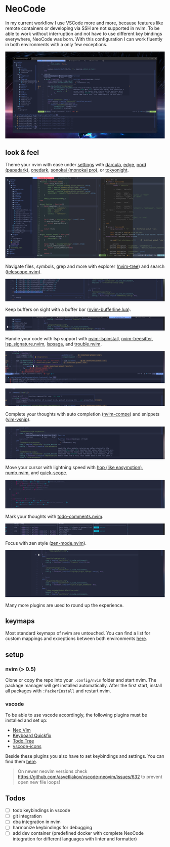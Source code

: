 # NeoCode

In my current workflow I use VSCode more and more, because features like remote containers or developing via SSH are not supported in nvim. To be able to work without interruption and not have to use different key bindings everywhere, NeoCode was born. With this configuration I can work fluently in both environments with a only few exceptions.

![intro](./docs/preview/intro.png)

## look & feel

Theme your nvim with ease under [settings](./lua/settings.lua) with [darcula](https://github.com/briones-gabriel/darcula-solid.nvim), [edge](https://github.com/sainnhe/edge), [nord (papadark)](https://github.com/MordechaiHadad/nvim-papadark), [onedark](https://github.com/monsonjeremy/onedark.nvim), [sonokai (monokai pro)](https://github.com/sainnhe/sonokai), or [tokyonight](https://github.com/folke/tokyonight.nvim).

![theming](./docs/preview/theming.png)

Navigate files, symbols, grep and more with explorer ([nvim-tree](https://github.com/kyazdani42/nvim-tree.lua)) and search ([telescope.nvim](https://github.com/nvim-telescope/telescope.nvim)).

![telescope](./docs/preview/telescope.png)

Keep buffers on sight with a buffer bar ([nvim-bufferline.lua](https://github.com/akinsho/nvim-bufferline.lua)).

![buffers](./docs/preview/buffers.png)

Handle your code with lsp support with [nvim-lspinstall](https://github.com/kabouzeid/nvim-lspinstall), [nvim-treesitter](https://github.com/nvim-treesitter/nvim-treesitter), [lsp_signature.nvim](https://github.com/ray-x/lsp_signature.nvim), [lspsaga](https://github.com/glepnir/lspsaga.nvim), and [trouble.nvim](https://github.com/folke/trouble.nvim).

![diagnostics](./docs/preview/diagnostics.png)

![signature](./docs/preview/signature.png)

Complete your thoughts with auto completion ([nvim-compe](https://github.com/hrsh7th/nvim-compe)) and snippets ([vim-vsnip](https://github.com/hrsh7th/vim-vsnip)).

![completion](./docs/preview/completion.png)

Move your cursor with lightning speed with [hop (like easymotion)](https://github.com/phaazon/hop.nvim), [numb.nvim](https://github.com/nacro90/numb.nvim), and [quick-scope](https://github.com/unblevable/quick-scope).

![hop](./docs/preview/hop.png)

Mark your thoughts with [todo-comments.nvim](https://github.com/folke/todo-comments.nvim).

![todo](./docs/preview/todo.png)

Focus with zen style ([zen-mode.nvim](https://github.com/folke/zen-mode.nvim)).

![zen](./docs/preview/zen.png)

Many more plugins are used to round up the experience.

## keymaps

Most standard keymaps of nvim are untouched. You can find a list for custom mappings and exceptions between both environments [here](./docs/keybindings.md).

## setup

### nvim (> 0.5)

Clone or copy the repo into your `.config/nvim` folder and start nvim. The package manager will get installed automatically. After the first start, install all packages with `:PackerInstall` and restart nvim.

### vscode

To be able to use vscode accordingly, the following plugins must be installed and set up:

- [Neo Vim](https://marketplace.visualstudio.com/items?itemName=asvetliakov.vscode-neovim)
- [Keyboard Quickfix](https://marketplace.visualstudio.com/items?itemName=pascalsenn.keyboard-quickfix)
- [Todo Tree](https://marketplace.visualstudio.com/items?itemName=Gruntfuggly.todo-tree)
- [vscode-icons](https://marketplace.visualstudio.com/items?itemName=vscode-icons-team.vscode-icons)

Beside these plugins you also have to set keybindings and settings. You can find them [here](./docs/vscode.md).

> On newer neovim versions check <https://github.com/asvetliakov/vscode-neovim/issues/632> to prevent open new file loops!

## Todos

- [ ] todo keybindings in vscode
- [ ] git integration
- [ ] dba integration in nvim
- [ ] harmonize keybindings for debugging
- [ ] add dev container (predefined docker with complete NeoCode integration for different languages with linter and formatter)

